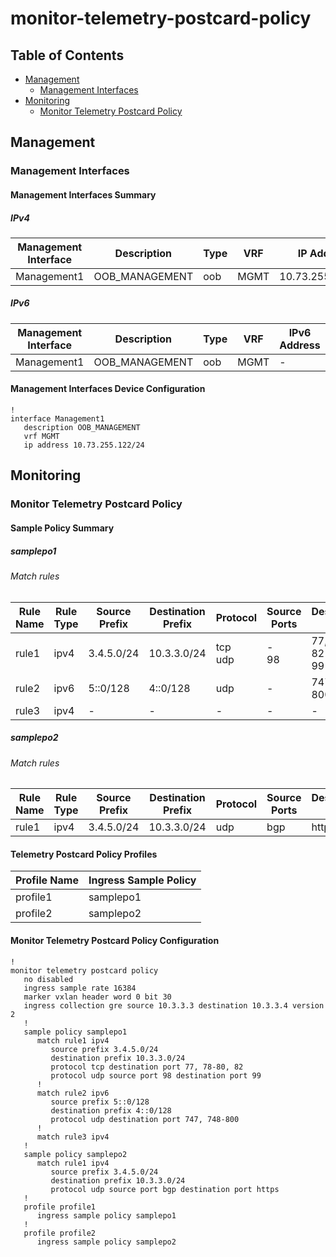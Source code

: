 # monitor-telemetry-postcard-policy

## Table of Contents

- [Management](#management)
  - [Management Interfaces](#management-interfaces)
- [Monitoring](#monitoring)
  - [Monitor Telemetry Postcard Policy](#monitor-telemetry-postcard-policy-1)

## Management

### Management Interfaces

#### Management Interfaces Summary

##### IPv4

| Management Interface | Description | Type | VRF | IP Address | Gateway |
| -------------------- | ----------- | ---- | --- | ---------- | ------- |
| Management1 | OOB_MANAGEMENT | oob | MGMT | 10.73.255.122/24 | 10.73.255.2 |

##### IPv6

| Management Interface | Description | Type | VRF | IPv6 Address | IPv6 Gateway |
| -------------------- | ----------- | ---- | --- | ------------ | ------------ |
| Management1 | OOB_MANAGEMENT | oob | MGMT | - | - |

#### Management Interfaces Device Configuration

```eos
!
interface Management1
   description OOB_MANAGEMENT
   vrf MGMT
   ip address 10.73.255.122/24
```

## Monitoring

### Monitor Telemetry Postcard Policy

#### Sample Policy Summary

##### samplepo1

###### Match rules

| Rule Name | Rule Type | Source Prefix | Destination Prefix | Protocol | Source Ports | Destination Ports |
| --------- | --------- | ------------- | ------------------ | -------- | ------------ | ----------------- |
| rule1 | ipv4 | 3.4.5.0/24 | 10.3.3.0/24 | tcp<br>udp | -<br>98 | 77, 78-80, 82<br>99 |
| rule2 | ipv6 | 5::0/128 | 4::0/128 | udp | - | 747, 748-800 |
| rule3 | ipv4 | - | - | - | - | - |

##### samplepo2

###### Match rules

| Rule Name | Rule Type | Source Prefix | Destination Prefix | Protocol | Source Ports | Destination Ports |
| --------- | --------- | ------------- | ------------------ | -------- | ------------ | ----------------- |
| rule1 | ipv4 | 3.4.5.0/24 | 10.3.3.0/24 | udp | bgp | https |

#### Telemetry Postcard Policy Profiles

| Profile Name | Ingress Sample Policy |
| ------------ | --------------------- |
| profile1 | samplepo1 |
| profile2 | samplepo2 |

#### Monitor Telemetry Postcard Policy Configuration

```eos
!
monitor telemetry postcard policy
   no disabled
   ingress sample rate 16384
   marker vxlan header word 0 bit 30
   ingress collection gre source 10.3.3.3 destination 10.3.3.4 version 2
   !
   sample policy samplepo1
      match rule1 ipv4
         source prefix 3.4.5.0/24
         destination prefix 10.3.3.0/24
         protocol tcp destination port 77, 78-80, 82
         protocol udp source port 98 destination port 99
      !
      match rule2 ipv6
         source prefix 5::0/128
         destination prefix 4::0/128
         protocol udp destination port 747, 748-800
      !
      match rule3 ipv4
   !
   sample policy samplepo2
      match rule1 ipv4
         source prefix 3.4.5.0/24
         destination prefix 10.3.3.0/24
         protocol udp source port bgp destination port https
   !
   profile profile1
      ingress sample policy samplepo1
   !
   profile profile2
      ingress sample policy samplepo2
```
